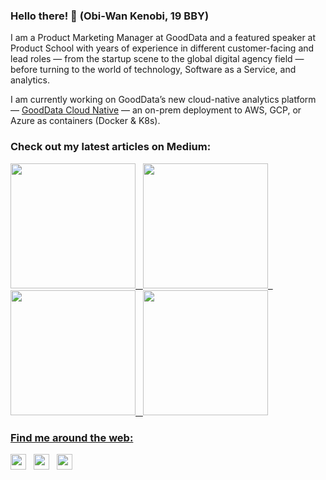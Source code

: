 ### Hello there! 👋 (Obi-Wan Kenobi, 19 BBY)

I am a Product Marketing Manager at GoodData and a featured speaker at Product School with years of experience in different customer-facing and lead roles — from the startup scene to the global digital agency field — before turning to the world of technology, Software as a Service, and analytics.

I am currently working on GoodData’s new cloud-native analytics platform — [GoodData Cloud Native](https://hub.docker.com/r/gooddata/gooddata-cn-ce) — an on-prem deployment to AWS, GCP, or Azure as containers (Docker & K8s).


### Check out my latest articles on Medium:

<a target="_blank" href="https://lahannin.medium.com/headless-bi-metric-standardization-in-action-afb2ac7e89b6"><img src="https://i.ibb.co/BzYsmbR/screenshot-2022-03-10-at-10-54.png" height="200"> &nbsp; 
<a target="_blank" href="https://lahannin.medium.com/analytics-as-code-managing-analytics-solutions-like-any-other-software-504372ba6a61"><img src="https://i.ibb.co/R6MP9GV/1.png" height="200"> &nbsp; 
<a target="_blank" href="https://lahannin.medium.com/danger-zone-inconsistent-metrics-at-work-306f09051a4"><img src="https://i.ibb.co/BttwDD3/screenshot-2022-03-04-at-20-40.png" height="200"> &nbsp; 
<a target="_blank" href="https://medium.com/gooddata-developers/headless-bi-x-data-lakehouse-ce7388ba5159"><img src="https://i.ibb.co/kxkLbF6/2.png" height="200"> 
 
### Find me around the web:
      
[<img src="https://cdn-icons-png.flaticon.com/128/25/25347.png" height="25" />](https://twitter.com/Lahannin)
&nbsp; [<img src="https://cdn-icons-png.flaticon.com/128/61/61109.png" height="25" />](https://www.linkedin.com/in/laurihanninen/)
&nbsp; [<img src="https://cdn-icons-png.flaticon.com/128/5968/5968906.png" height="25" />](https://medium.com/@lahannin)

